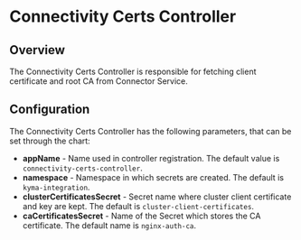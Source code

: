# Connectivity Certs Controller

## Overview
The Connectivity Certs Controller is responsible for fetching client certificate and root CA from Connector Service.

## Configuration
The Connectivity Certs Controller has the following parameters, that can be set through the chart:
- **appName** - Name used in controller registration. The default value is `connectivity-certs-controller`.
- **namespace** - Namespace in which secrets are created. The default is `kyma-integration`.
- **clusterCertificatesSecret** - Secret name where cluster client certificate and key are kept. The default is `cluster-client-certificates`.
- **caCertificatesSecret** - Name of the Secret which stores the CA certificate. The default name is `nginx-auth-ca`.
